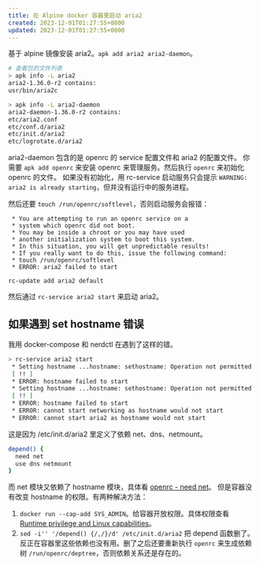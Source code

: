 ```yaml
---
title: 在 Alpine docker 容器里启动 aria2
created: 2023-12-01T01:27:55+0800
updated: 2023-12-01T01:27:55+0800
---
```



基于 alpine 镜像安装 aria2。`apk add aria2 aria2-daemon`。

```sh
# 查看包的文件列表
> apk info -L aria2
aria2-1.36.0-r2 contains:
usr/bin/aria2c

> apk info -L aria2-daemon
aria2-daemon-1.36.0-r2 contains:
etc/aria2.conf
etc/conf.d/aria2
etc/init.d/aria2
etc/logrotate.d/aria2
```

aria2-daemon 包含的是 openrc 的 service 配置文件和 aria2 的配置文件。
你需要 `apk add openrc` 来安装 openrc 来管理服务。然后执行 `openrc` 来初始化 openrc 的文件。
如果没有初始化，用 rc-service 启动服务只会提示 `WARNING: aria2 is already starting`，但并没有运行中的服务进程。

然后还要 `touch /run/openrc/softlevel`，否则启动服务会报错：

```
 * You are attempting to run an openrc service on a
 * system which openrc did not boot.
 * You may be inside a chroot or you may have used
 * another initialization system to boot this system.
 * In this situation, you will get unpredictable results!
 * If you really want to do this, issue the following command:
 * touch /run/openrc/softlevel
 * ERROR: aria2 failed to start
```

`rc-update add aria2 default`

然后通过 `rc-service aria2 start` 来启动 aria2。

## 如果遇到 set hostname 错误

我用 docker-compose 和 nerdctl 在遇到了这样的错。

```sh
> rc-service aria2 start
 * Setting hostname ...hostname: sethostname: Operation not permitted
 [ !! ]
 * ERROR: hostname failed to start
 * Setting hostname ...hostname: sethostname: Operation not permitted
 [ !! ]
 * ERROR: hostname failed to start
 * ERROR: cannot start networking as hostname would not start
 * ERROR: cannot start aria2 as hostname would not start
```

这是因为 /etc/init.d/aria2 里定义了依赖 net、dns、netmount。

```sh
depend() {
  need net
  use dns netmount
}
```

而 net 模块又依赖了 hostname 模块，具体看 [openrc - need net](../linux/openrc.md#need-net)。
但是容器没有改变 hostname 的权限。有两种解决方法：

1. `docker run --cap-add SYS_ADMIN`。给容器开放权限。具体权限查看 [Runtime privilege and Linux capabilities](https://docs.docker.com/engine/reference/run/#runtime-privilege-and-linux-capabilities)。
2. `sed -i'' '/depend() {/,/}/d' /etc/init.d/aria2` 把 depend 函数删了。反正在容器里这些依赖也没有用。删了之后还要重新执行 `openrc` 来生成依赖树 `/run/openrc/deptree`，否则依赖关系还是存在的。
